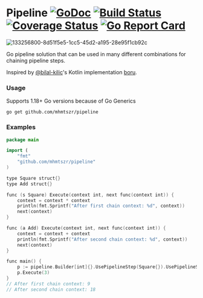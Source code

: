 # Pipeline [![GoDoc][doc-img]][doc] [![Build Status][ci-img]][ci] [![Coverage Status][cov-img]][cov] [![Go Report Card][go-report-img]][go-report]

![133256800-8d51f5e5-1cc5-45d2-a195-28e95f1cb92c](https://user-images.githubusercontent.com/35079195/226874057-bc579acd-1f0a-4dc7-85dc-8ec73811e56e.jpeg)


Go pipeline solution that can be used in many different combinations for chaining pipeline steps.

Inspired by [@bilal-kilic](https://github.com/bilal-kilic)'s Kotlin implementation [boru](https://github.com/Trendyol/boru).

### Usage
Supports 1.18+ Go versions because of Go Generics
```
go get github.com/mhmtszr/pipeline
```
### Examples

``` kotlin
package main

import (
	"fmt"
	"github.com/mhmtszr/pipeline"
)

type Square struct{}
type Add struct{}

func (s Square) Execute(context int, next func(context int)) {
	context = context * context
	println(fmt.Sprintf("After first chain context: %d", context))
	next(context)
}

func (a Add) Execute(context int, next func(context int)) {
	context = context + context
	println(fmt.Sprintf("After second chain context: %d", context))
	next(context)
}

func main() {
	p := pipeline.Builder[int]{}.UsePipelineStep(Square{}).UsePipelineStep(Add{}).Build()
	p.Execute(3)
}
// After first chain context: 9
// After second chain context: 18

```

[doc-img]: https://godoc.org/github.com/mhmtszr/pipeline?status.svg
[doc]: https://godoc.org/github.com/mhmtszr/pipeline
[ci-img]: https://github.com/mhmtszr/pipeline/actions/workflows/build-test.yml/badge.svg
[ci]: https://github.com/mhmtszr/pipeline/actions/workflows/build-test.yml
[cov-img]: https://codecov.io/gh/mhmtszr/pipeline/branch/master/graph/badge.svg
[cov]: https://codecov.io/gh/mhmtszr/pipeline
[go-report-img]: https://goreportcard.com/badge/github.com/mhmtszr/pipeline
[go-report]: https://goreportcard.com/report/github.com/mhmtszr/pipeline

